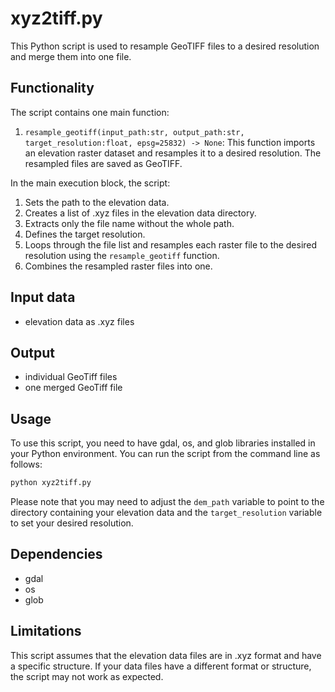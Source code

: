 # xyz2tiff.py

This Python script is used to resample GeoTIFF files to a desired resolution and merge them into one file.

## Functionality

The script contains one main function:

1. `resample_geotiff(input_path:str, output_path:str, target_resolution:float, epsg=25832) -> None`:
   This function imports an elevation raster dataset and resamples it to a desired resolution. The resampled files are saved as GeoTIFF.

In the main execution block, the script:

1. Sets the path to the elevation data.
2. Creates a list of .xyz files in the elevation data directory.
3. Extracts only the file name without the whole path.
4. Defines the target resolution.
5. Loops through the file list and resamples each raster file to the desired resolution using the `resample_geotiff` function.
6. Combines the resampled raster files into one.

## Input data
* elevation data as .xyz files

## Output
* individual GeoTiff files
* one merged GeoTiff file

## Usage

To use this script, you need to have gdal, os, and glob libraries installed in your Python environment. You can run the script from the command line as follows:

```bash
python xyz2tiff.py
```
Please note that you may need to adjust the `dem_path` variable to point to the directory containing your elevation data and the `target_resolution` variable to set your desired resolution.

## Dependencies
* gdal
* os
* glob

## Limitations
This script assumes that the elevation data files are in .xyz format and have a specific structure. If your data files have a different format or structure, the script may not work as expected.